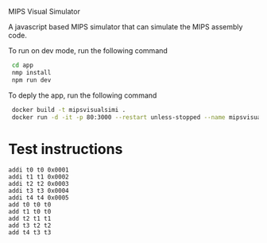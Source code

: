 MIPS Visual Simulator


A javascript based MIPS simulator that can simulate the MIPS assembly code. 

To run on dev mode, run the following command
```bash
 cd app
 nmp install
 npm run dev 
```

To deply the app, run the following command
```bash
 docker build -t mipsvisualsimi .
 docker run -d -it -p 80:3000 --restart unless-stopped --name mipsvisualsim-app mipsvisualsimi
```

# Test instructions
```assembly
addi t0 t0 0x0001
addi t1 t1 0x0002
addi t2 t2 0x0003
addi t3 t3 0x0004
addi t4 t4 0x0005
add t0 t0 t0
add t1 t0 t0
add t2 t1 t1
add t3 t2 t2
add t4 t3 t3
```